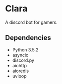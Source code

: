 # Clara

A discord bot for gamers.

## Dependencies
* Python 3.5.2
* asyncio
* discord.py
* aiohttp
* aioredis
* uvloop